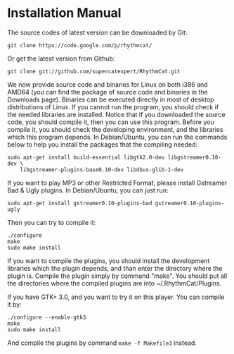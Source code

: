# Installation Manual #

The source codes of latest version can be downloaded by Git:
```
git clone https://code.google.com/p/rhythmcat/
```

Or get the latest version from Github:
```
git clone git://github.com/supercatexpert/RhythmCat.git
```

We now provide source code and binaries for Linux on both i386 and AMD64 (you can find the package of source code and binaries in the Downloads page).
Binaries can be executed directly in most of desktop distributions of Linux. If you cannot run the program, you should check if the needed libraries are installed. Notice that if you downloaded the source code, you should compile it, then you can use this program. Before you compile it, you should check the developing environment, and the libraries which this program depends. In Debian/Ubuntu, you can run the commands below to help you install the packages that the compiling needed:

```
sudo apt-get install build-essential libgtk2.0-dev libgstreamer0.10-dev \
    libgstreamer-plugins-base0.10-dev libdbus-glib-1-dev
```

If you want to play MP3 or other Restricted Format, please install Gstreamer
Bad & Ugly plugins. In Debian/Ubuntu, you can just run:

```
sudo apt-get install gstreamer0.10-plugins-bad gstreamer0.10-plugins-ugly
```

Then you can try to compile it:

```
./configure
make
sudo make install
```

If you want to compile the plugins, you should install the development
libraries which the plugin depends, and than enter the directory where the
plugin is. Compile the plugin simply by command "make". You should put all
the directories where the compiled plugins are into ~/.RhythmCat/Plugins.

If you have GTK+ 3.0, and you want to try it on this player. You can compile it
by:

```
./configure --enable-gtk3
make
sudo make install
```

And compile the plugins by command `make -f Makefile3` instead.
